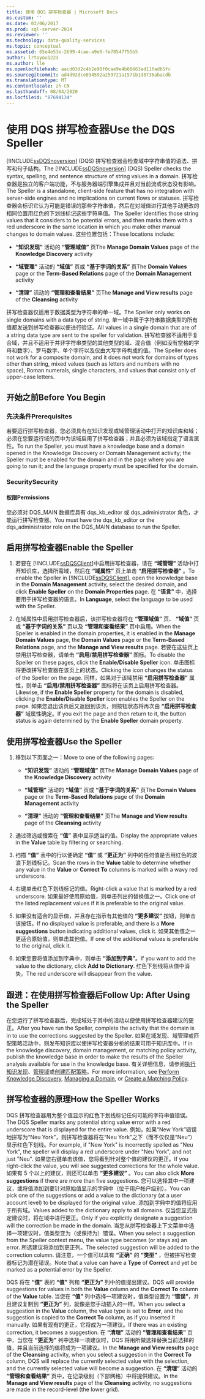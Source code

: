 ```yaml
---
title: 使用 DQS 拼写检查器 | Microsoft Docs
ms.custom: ''
ms.date: 03/06/2017
ms.prod: sql-server-2014
ms.reviewer: ''
ms.technology: data-quality-services
ms.topic: conceptual
ms.assetid: 65e4e53e-2699-4cae-a9e0-fe78547755b5
author: lrtoyou1223
ms.author: lle
ms.openlocfilehash: aacd03d2c4b2e98f0cae9e4b88663ad11fadb5fc
ms.sourcegitcommit: ad4d92dce894592a259721a1571b1d8736abacdb
ms.translationtype: MT
ms.contentlocale: zh-CN
ms.lasthandoff: 08/04/2020
ms.locfileid: "87694134"
---
```

# <a name="use-the-dqs-speller"></a><span data-ttu-id="16ba5-102">使用 DQS 拼写检查器</span><span class="sxs-lookup"><span data-stu-id="16ba5-102">Use the DQS Speller</span></span>
  <span data-ttu-id="16ba5-103">[!INCLUDE[ssDQSnoversion](../includes/ssdqsnoversion-md.md)] (DQS) 拼写检查器会检查域中字符串值的语法、拼写和句子结构。</span><span class="sxs-lookup"><span data-stu-id="16ba5-103">The [!INCLUDE[ssDQSnoversion](../includes/ssdqsnoversion-md.md)] (DQS) Speller checks the syntax, spelling, and sentence structure of string values in a domain.</span></span> <span data-ttu-id="16ba5-104">拼写检查器是独立的客户端功能，不与服务器端引擎集成并且对当前流或状态没有影响。</span><span class="sxs-lookup"><span data-stu-id="16ba5-104">The Speller is a standalone, client-side feature that has no integration with server-side engines and no implications on current flows or statuses.</span></span> <span data-ttu-id="16ba5-105">拼写检查器会标识它认为可能是错误的那些字符串值，然后在对域值进行其他手动更改的相同位置用红色的下划线标记这些字符串值。</span><span class="sxs-lookup"><span data-stu-id="16ba5-105">The Speller identifies those string values that it considers to be potential errors, and then marks them with a red underscore in the same location in which you make other manual changes to domain values.</span></span> <span data-ttu-id="16ba5-106">这些位置包括：</span><span class="sxs-lookup"><span data-stu-id="16ba5-106">These locations include:</span></span>  
  
-   <span data-ttu-id="16ba5-107">**“知识发现”** 活动的 **“管理域值”** 页</span><span class="sxs-lookup"><span data-stu-id="16ba5-107">The **Manage Domain Values** page of the **Knowledge Discovery** activity</span></span>  
  
-   <span data-ttu-id="16ba5-108">**“域管理”** 活动的 **“域值”** 页或 **“基于字词的关系”** 页</span><span class="sxs-lookup"><span data-stu-id="16ba5-108">The **Domain Values** page or the **Term-Based Relations** page of the **Domain Management** activity</span></span>  
  
-   <span data-ttu-id="16ba5-109">**“清理”** 活动的 **“管理和查看结果”** 页</span><span class="sxs-lookup"><span data-stu-id="16ba5-109">The **Manage and View results** page of the **Cleansing** activity</span></span>  
  
 <span data-ttu-id="16ba5-110">拼写检查器仅适用于数据类型为字符串的单一域。</span><span class="sxs-lookup"><span data-stu-id="16ba5-110">The Speller only works on single domains with a data type of string.</span></span> <span data-ttu-id="16ba5-111">单一域中属于字符串数据类型的所有值都发送到拼写检查器以便进行验证。</span><span class="sxs-lookup"><span data-stu-id="16ba5-111">All values in a single domain that are of a string data type are sent to the speller for validation.</span></span> <span data-ttu-id="16ba5-112">拼写检查器不适用于复合域，并且不适用于并非字符串类型的其他类型的域、混合值（例如没有空格的字母和数字）、罗马数字、单个字符以及仅由大写字母构成的值。</span><span class="sxs-lookup"><span data-stu-id="16ba5-112">The Speller does not work for a composite domain, and it does not work for domains of types other than string, mixed values (such as letters and numbers with no space), Roman numerals, single characters, and values that consist only of upper-case letters.</span></span>  
  
##  <a name="before-you-begin"></a><a name="BeforeYouBegin"></a> <span data-ttu-id="16ba5-113">开始之前</span><span class="sxs-lookup"><span data-stu-id="16ba5-113">Before You Begin</span></span>  
  
###  <a name="prerequisites"></a><a name="Prerequisites"></a><span data-ttu-id="16ba5-114">先决条件</span><span class="sxs-lookup"><span data-stu-id="16ba5-114">Prerequisites</span></span>  
 <span data-ttu-id="16ba5-115">若要运行拼写检查器，您必须具有在知识发现或域管理活动中打开的知识库和域；必须在您要运行域的页中为该域启用了拼写检查器；并且必须为该域指定了语言属性。</span><span class="sxs-lookup"><span data-stu-id="16ba5-115">To run the Speller, you must have a knowledge base and a domain opened in the Knowledge Discovery or Domain Management activity; the Speller must be enabled for the domain and in the page where you are going to run it; and the language property must be specified for the domain.</span></span>  
  
###  <a name="security"></a><a name="Security"></a> <span data-ttu-id="16ba5-116">Security</span><span class="sxs-lookup"><span data-stu-id="16ba5-116">Security</span></span>  
  
####  <a name="permissions"></a><a name="Permissions"></a> <span data-ttu-id="16ba5-117">权限</span><span class="sxs-lookup"><span data-stu-id="16ba5-117">Permissions</span></span>  
 <span data-ttu-id="16ba5-118">您必须对 DQS_MAIN 数据库具有 dqs_kb_editor 或 dqs_administrator 角色，才能运行拼写检查器。</span><span class="sxs-lookup"><span data-stu-id="16ba5-118">You must have the dqs_kb_editor or the dqs_administrator role on the DQS_MAIN database to run the Speller.</span></span>  
  
##  <a name="enable-the-speller"></a><a name="Enable"></a><span data-ttu-id="16ba5-119">启用拼写检查器</span><span class="sxs-lookup"><span data-stu-id="16ba5-119">Enable the Speller</span></span>  
  
1.  <span data-ttu-id="16ba5-120">若要在 [!INCLUDE[ssDQSClient](../includes/ssdqsclient-md.md)]中启用拼写检查器，请在 **“域管理”** 活动中打开知识库，选择所需域，然后在 **“域属性”** 页上单击 **“启用拼写检查器”** 。</span><span class="sxs-lookup"><span data-stu-id="16ba5-120">To enable the Speller in [!INCLUDE[ssDQSClient](../includes/ssdqsclient-md.md)], open the knowledge base in the **Domain Management** activity, select the desired domain, and click **Enable Speller** on the **Domain Properties** page.</span></span> <span data-ttu-id="16ba5-121">在 **“语言”** 中，选择要用于拼写检查器的语言。</span><span class="sxs-lookup"><span data-stu-id="16ba5-121">In **Language**, select the language to be used with the Speller.</span></span>  
  
2.  <span data-ttu-id="16ba5-122">在域属性中启用拼写检查器后，该拼写检查器将在 **“管理域值”** 页、 **“域值”** 页或 **“基于字词的关系”** 页以及 **“管理和查看结果”** 页中启用。</span><span class="sxs-lookup"><span data-stu-id="16ba5-122">When the Speller is enabled in the domain properties, it is enabled in the **Manage Domain Values** page, the **Domain Values** page or the **Term-Based Relations** page, and the **Manage and View results** page.</span></span> <span data-ttu-id="16ba5-123">若要在这些页上禁用拼写检查器，请单击 **“启用/禁用拼写检查器”** 图标。</span><span class="sxs-lookup"><span data-stu-id="16ba5-123">To disable the Speller on these pages, click the **Enable/Disable Speller** icon.</span></span> <span data-ttu-id="16ba5-124">单击图标将更改拼写检查器在该页上的状态。</span><span class="sxs-lookup"><span data-stu-id="16ba5-124">Clicking the icon changes the status of the Speller on the page.</span></span> <span data-ttu-id="16ba5-125">同样，如果对于该域禁用 **“启用拼写检查器”** 属性，则单击 **“启用/禁用拼写检查器”** 图标将在该页上启用拼写检查器。</span><span class="sxs-lookup"><span data-stu-id="16ba5-125">Likewise, if the **Enable Speller** property for the domain is disabled, clicking the **Enable/Disable Speller** icon enables the Speller on the page.</span></span> <span data-ttu-id="16ba5-126">如果您退出该页后又返回到该页，则按钮状态将再次由 **“启用拼写检查器”** 域属性确定。</span><span class="sxs-lookup"><span data-stu-id="16ba5-126">If you exit the page and then return to it, the button status is again determined by the **Enable Speller** domain property.</span></span>  
  
##  <a name="use-the-speller"></a><a name="Use"></a> <span data-ttu-id="16ba5-127">使用拼写检查器</span><span class="sxs-lookup"><span data-stu-id="16ba5-127">Use the Speller</span></span>  
  
1.  <span data-ttu-id="16ba5-128">移到以下页面之一：</span><span class="sxs-lookup"><span data-stu-id="16ba5-128">Move to one of the following pages:</span></span>  
  
    -   <span data-ttu-id="16ba5-129">**“知识发现”** 活动的 **“管理域值”** 页</span><span class="sxs-lookup"><span data-stu-id="16ba5-129">The **Manage Domain Values** page of the **Knowledge Discovery** activity</span></span>  
  
    -   <span data-ttu-id="16ba5-130">**“域管理”** 活动的 **“域值”** 页或 **“基于字词的关系”** 页</span><span class="sxs-lookup"><span data-stu-id="16ba5-130">The **Domain Values** page or the **Term-Based Relations** page of the **Domain Management** activity</span></span>  
  
    -   <span data-ttu-id="16ba5-131">**“清理”** 活动的 **“管理和查看结果”** 页</span><span class="sxs-lookup"><span data-stu-id="16ba5-131">The **Manage and View results** page of the **Cleansing** activity</span></span>  
  
2.  <span data-ttu-id="16ba5-132">通过筛选或搜索在 **“值”** 表中显示适当的值。</span><span class="sxs-lookup"><span data-stu-id="16ba5-132">Display the appropriate values in the **Value** table by filtering or searching.</span></span>  
  
3.  <span data-ttu-id="16ba5-133">扫描 **“值”** 表中的行以便确定 **“值”** 或 **“更正为”** 列中的任何值是否用红色的波浪下划线标记。</span><span class="sxs-lookup"><span data-stu-id="16ba5-133">Scan the rows in the **Value** table to determine whether any value in the **Value** or **Correct To** columns is marked with a wavy red underscore.</span></span>  
  
4.  <span data-ttu-id="16ba5-134">右键单击红色下划线标记的值。</span><span class="sxs-lookup"><span data-stu-id="16ba5-134">Right-click a value that is marked by a red underscore.</span></span> <span data-ttu-id="16ba5-135">如果最好使用原始值，则单击列出的替换值之一。</span><span class="sxs-lookup"><span data-stu-id="16ba5-135">Click one of the listed replacement values if it is preferable to the original value.</span></span>  
  
5.  <span data-ttu-id="16ba5-136">如果没有适合的显示值，并且存在指示有其他值的 **“更多建议”** 按钮，则单击该按钮。</span><span class="sxs-lookup"><span data-stu-id="16ba5-136">If no displayed value is preferable, and there is a **More suggestions** button indicating additional values, click it.</span></span> <span data-ttu-id="16ba5-137">如果其他值之一更适合原始值，则单击其他值。</span><span class="sxs-lookup"><span data-stu-id="16ba5-137">If one of the additional values is preferable to the original, click it.</span></span>  
  
6.  <span data-ttu-id="16ba5-138">如果您要将值添加到字典中，则单击 **“添加到字典”**。</span><span class="sxs-lookup"><span data-stu-id="16ba5-138">If you want to add the value to the dictionary, click **Add to Dictionary**.</span></span> <span data-ttu-id="16ba5-139">红色下划线将从值中消失。</span><span class="sxs-lookup"><span data-stu-id="16ba5-139">The red underscore will disappear from the value.</span></span>  
  
##  <a name="follow-up-after-using-the-speller"></a><a name="FollowUp"></a> <span data-ttu-id="16ba5-140">跟进：在使用拼写检查器后</span><span class="sxs-lookup"><span data-stu-id="16ba5-140">Follow Up: After Using the Speller</span></span>  
 <span data-ttu-id="16ba5-141">在您运行了拼写检查器后，完成域处于其中的活动以便使用拼写检查器建议的更正。</span><span class="sxs-lookup"><span data-stu-id="16ba5-141">After you have run the Speller, complete the activity that the domain is in to use the corrections suggested by the Speller.</span></span> <span data-ttu-id="16ba5-142">如果在域发现、域管理或匹配策略活动中，则发布知识库以使拼写检查器分析的结果可用于知识库中。</span><span class="sxs-lookup"><span data-stu-id="16ba5-142">If in the knowledge discovery, domain management, or matching policy activity, publish the knowledge base in order to make the results of the Speller analysis available for use in the knowledge base.</span></span> <span data-ttu-id="16ba5-143">有关详细信息，请参阅[执行知识发现](../../2014/data-quality-services/perform-knowledge-discovery.md)、[管理域](../../2014/data-quality-services/managing-a-domain.md)或[创建匹配策略](../../2014/data-quality-services/create-a-matching-policy.md)。</span><span class="sxs-lookup"><span data-stu-id="16ba5-143">For more information, see [Perform Knowledge Discovery](../../2014/data-quality-services/perform-knowledge-discovery.md), [Managing a Domain](../../2014/data-quality-services/managing-a-domain.md), or [Create a Matching Policy](../../2014/data-quality-services/create-a-matching-policy.md).</span></span>  
  
##  <a name="how-the-speller-works"></a><a name="How"></a> <span data-ttu-id="16ba5-144">拼写检查器的原理</span><span class="sxs-lookup"><span data-stu-id="16ba5-144">How the Speller Works</span></span>  
 <span data-ttu-id="16ba5-145">DQS 拼写检查器用为整个值显示的红色下划线标记任何可能的字符串值错误。</span><span class="sxs-lookup"><span data-stu-id="16ba5-145">The DQS Speller marks any potential string value error with a red underscore that is displayed for the entire value.</span></span> <span data-ttu-id="16ba5-146">例如，如果“New York”错误地拼写为“Neu York”，则拼写检查器将在“Neu York”之下（而不仅仅是“Neu”）显示红色下划线。</span><span class="sxs-lookup"><span data-stu-id="16ba5-146">For example, if "New York" is incorrectly spelled as "Neu York", the speller will display a red underscore under "Neu York", and not just "Neu".</span></span> <span data-ttu-id="16ba5-147">如果您右键单击该值，您将看到针对整个值的建议的更正。</span><span class="sxs-lookup"><span data-stu-id="16ba5-147">If you right-click the value, you will see suggested corrections for the whole value.</span></span> <span data-ttu-id="16ba5-148">如果有 5 个以上的建议，则还可以单击 **“更多建议”** 。</span><span class="sxs-lookup"><span data-stu-id="16ba5-148">You can also click **More suggestions** if there are more than five suggestions.</span></span> <span data-ttu-id="16ba5-149">您可以选择其中一项建议，或将值添加到要针对原始值显示的字典中（位于用户帐户级别）。</span><span class="sxs-lookup"><span data-stu-id="16ba5-149">You can pick one of the suggestions or add a value to the dictionary (at a user account level) to be displayed for the original value.</span></span> <span data-ttu-id="16ba5-150">添加到字典中的值将应用于所有域。</span><span class="sxs-lookup"><span data-stu-id="16ba5-150">Values added to the dictionary apply to all domains.</span></span> <span data-ttu-id="16ba5-151">仅当您显式指定建议时，将在域中进行更正。</span><span class="sxs-lookup"><span data-stu-id="16ba5-151">Only if you explicitly designate a suggestion will the correction be made in the domain.</span></span> <span data-ttu-id="16ba5-152">当您从拼写检查器上下文菜单中选择一项建议时，值类型变为（或保持为）错误。</span><span class="sxs-lookup"><span data-stu-id="16ba5-152">When you select a suggestion from the Speller context menu, the value type becomes (or stays as) an error.</span></span> <span data-ttu-id="16ba5-153">所选建议将添加到更正列。</span><span class="sxs-lookup"><span data-stu-id="16ba5-153">The selected suggestion will be added to the correction column.</span></span> <span data-ttu-id="16ba5-154">请注意，一个值可以具有 **“正确”** 的 **“类型”** ，但被拼写检查器标记为潜在错误。</span><span class="sxs-lookup"><span data-stu-id="16ba5-154">Note that a value can have a **Type** of **Correct** and yet be marked as a potential error by the Speller.</span></span>  
  
 <span data-ttu-id="16ba5-155">DQS 将在 **“值”** 表的 **“值”** 列和 **“更正为”** 列中的值提出建议。</span><span class="sxs-lookup"><span data-stu-id="16ba5-155">DQS will provide suggestions for values in both the **Value** column and the **Correct To** column of the **Value** table.</span></span> <span data-ttu-id="16ba5-156">当您在 **“值”** 列中选择一项建议时，值类型设置为 **“错误”**，并且建议复制到 **“更正为”** 列，就像是您手动插入的一样。</span><span class="sxs-lookup"><span data-stu-id="16ba5-156">When you select a suggestion in the **Value** column, the value type is set to **Error**, and the suggestion is copied to the **Correct To** column, as if you inserted it manually.</span></span> <span data-ttu-id="16ba5-157">如果有现有的更正，它将成为一项建议。</span><span class="sxs-lookup"><span data-stu-id="16ba5-157">If there was an existing correction, it becomes a suggestion.</span></span> <span data-ttu-id="16ba5-158">在 **“清理”** 活动的 **“管理和查看结果”** 页中，当您在 **“更正为”** 列中选择一项建议时，DQS 将用所做选择替换当前选择的值，并且当前选择的值将成为一项建议。</span><span class="sxs-lookup"><span data-stu-id="16ba5-158">In the **Manage and View results** page of the **Cleansing** activity, when you select a suggestion in the **Correct To** column, DQS will replace the currently selected value with the selection, and the currently selected value will become a suggestion.</span></span> <span data-ttu-id="16ba5-159">在 **“清理”** 活动的 **“管理和查看结果”** 页中，在记录级别（下部网格）中将提供建议。</span><span class="sxs-lookup"><span data-stu-id="16ba5-159">In the **Manage and View results** page of the **Cleansing** activity, no suggestions are made in the record-level (the lower grid).</span></span>  
  
  
